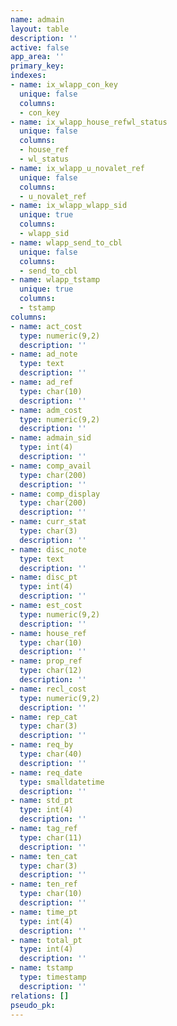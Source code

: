 ```yaml
---
name: admain
layout: table
description: ''
active: false
app_area: ''
primary_key: 
indexes:
- name: ix_wlapp_con_key
  unique: false
  columns:
  - con_key
- name: ix_wlapp_house_refwl_status
  unique: false
  columns:
  - house_ref
  - wl_status
- name: ix_wlapp_u_novalet_ref
  unique: false
  columns:
  - u_novalet_ref
- name: ix_wlapp_wlapp_sid
  unique: true
  columns:
  - wlapp_sid
- name: wlapp_send_to_cbl
  unique: false
  columns:
  - send_to_cbl
- name: wlapp_tstamp
  unique: true
  columns:
  - tstamp
columns:
- name: act_cost
  type: numeric(9,2)
  description: ''
- name: ad_note
  type: text
  description: ''
- name: ad_ref
  type: char(10)
  description: ''
- name: adm_cost
  type: numeric(9,2)
  description: ''
- name: admain_sid
  type: int(4)
  description: ''
- name: comp_avail
  type: char(200)
  description: ''
- name: comp_display
  type: char(200)
  description: ''
- name: curr_stat
  type: char(3)
  description: ''
- name: disc_note
  type: text
  description: ''
- name: disc_pt
  type: int(4)
  description: ''
- name: est_cost
  type: numeric(9,2)
  description: ''
- name: house_ref
  type: char(10)
  description: ''
- name: prop_ref
  type: char(12)
  description: ''
- name: recl_cost
  type: numeric(9,2)
  description: ''
- name: rep_cat
  type: char(3)
  description: ''
- name: req_by
  type: char(40)
  description: ''
- name: req_date
  type: smalldatetime
  description: ''
- name: std_pt
  type: int(4)
  description: ''
- name: tag_ref
  type: char(11)
  description: ''
- name: ten_cat
  type: char(3)
  description: ''
- name: ten_ref
  type: char(10)
  description: ''
- name: time_pt
  type: int(4)
  description: ''
- name: total_pt
  type: int(4)
  description: ''
- name: tstamp
  type: timestamp
  description: ''
relations: []
pseudo_pk: 
---
```


